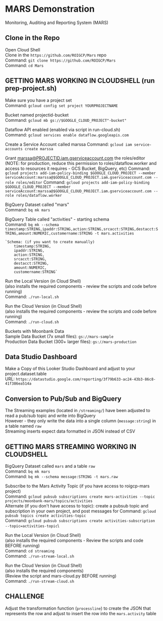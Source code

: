# MARS Demonstration
Monitoring, Auditing and Reporting System (MARS)
 
## Clone in the Repo
Open Cloud Shell\
Clone in the `https://github.com/ROIGCP/Mars` repo\
    Command: `git clone https://github.com/ROIGCP/Mars`\
    Command: `cd Mars`

## GETTING MARS WORKING IN CLOUDSHELL (run prep-project.sh)
Make sure you have a project set\
    Command: `gcloud config set project YOURPROJECTNAME`

Bucket named projectid-bucket\
    Command: `gcloud mb gs://$GOOGLE_CLOUD_PROJECT"-bucket"`
    
Dataflow API enabled  (enabled via script in run-cloud.sh)\
    Command: `gcloud services enable dataflow.googleapis.com`

Create a Service Account called marssa
    Command: `gcloud iam service-accounts create marssa`

Grant marssa@PROJECTID.iam.gserviceaccount.com the roles/editor 
(NOTE: for production, reduce this permission to roles/dataflow.worker and access to resources it requires - GCS Bucket, BigQuery, etc)
    Command: `gcloud projects add-iam-policy-binding $GOOGLE_CLOUD_PROJECT --member serviceAccount:marssa@$GOOGLE_CLOUD_PROJECT.iam.gserviceaccount.com --role roles/editor`
    Command: `gcloud projects add-iam-policy-binding $GOOGLE_CLOUD_PROJECT --member serviceAccount:marssa@$GOOGLE_CLOUD_PROJECT.iam.gserviceaccount.com --role roles/dataflow.worker`

BigQuery Dataset called "mars"\
    Command: `bq mk mars`

BigQuery Table called "activities" - starting schema\
    Command: `bq mk --schema timestamp:STRING,ipaddr:STRING,action:STRING,srcacct:STRING,destacct:STRING,amount:NUMERIC,customername:STRING -t mars.activities`
    
    `Schema: (if you want to create manually)
        timestamp:STRING,
        ipaddr:STRING,
        action:STRING,
        srcacct:STRING,
        destacct:STRING,
        amount:NUMERIC,
        customername:STRING`

Run the Local Version (in Cloud Shell)\
(also installs the required components - review the scripts and code before running)\
Command: `./run-local.sh`

Run the Cloud Version (in Cloud Shell)\
(also installs the required components - review the scripts and code before running)\
Command: `./run-cloud.sh`

Buckets with Moonbank Data\
Sample Data Bucket (7x small files): `gs://mars-sample`\
Production Data Bucket (300+ larger files): `gs://mars-production`

## Data Studio Dashboard 
Make a Copy of this Looker Studio Dashboard and adjust to your project.dataset.table\
    URL: `https://datastudio.google.com/reporting/3f79b633-ac24-43b3-86c8-41f386ea514a`

## Conversion to Pub/Sub and BigQuery
The Streaming examples (located in `/streaming/`) have been adjusted to read a pub/sub topic and write into BigQuery\
However - they only write the data into a single column (`message:string`) in a table named `raw`\
Streaming inserts expect data formatted in JSON instead of CSV

## GETTING MARS STREAMING WORKING IN CLOUDSHELL
BigQuery Dataset called `mars` and a table `raw`\
Command: `bq mk mars`\
Command: `bq mk --schema message:STRING -t mars.raw`

Subscribe to the Mars Activity Topic (if you have access to roigcp-mars project)\
Command: `gcloud pubsub subscriptions create mars-activities --topic projects/moonbank-mars/topics/activities`\
Alternate (if you don't have access to topic): create a pubsub topic and subscription in your own project, and post messages for 
Command: `gcloud pubsub topics create activities-topic`\
Command: `gcloud pubsub subscriptions create activities-subscription --topic=activities-topic`\

Run the Local Version (in Cloud Shell)\
(also installs the required components - Review the scripts and code BEFORE running)\
Command: `cd streaming`\
Command: `./run-stream-local.sh`

Run the Cloud Version (in Cloud Shell)\
(also installs the required components)\
(Review the script and mars-cloud.py BEFORE running)\
Command: `./run-stream-cloud.sh`

## CHALLENGE
Adjust the transformation function (`processline`) to create the JSON that represents the row and adjust to insert the row into the `mars.activity` table

